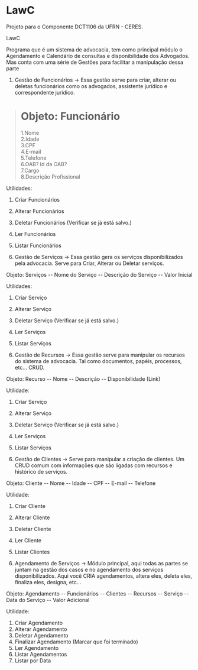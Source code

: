 # LawC
Projeto para o Componente DCT1106 da UFRN - CERES.

LawC

Programa que é um sistema de advocacia, tem como principal
módulo o Agendamento e Calendário de consultas e disponibilidade
dos Advogados. Mas conta com uma série de Gestões para facilitar
a manipulação dessa parte

1. Gestão de Funcionários
-> Essa gestão serve para criar, alterar ou deletas funcionários
como os advogados, assistente jurídico e correspondente jurídico.

> # Objeto: Funcionário
> 1.Nome<br>
> 2.Idade<br>
> 3.CPF<br>
> 4.E-mail<br>
> 5.Telefone<br>
> 6.OAB? Id da OAB?<br>
> 7.Cargo<br>
> 8.Descrição Profissional<br>

Utilidades:
1. Criar Funcionários
2. Alterar Funcionários
3. Deletar Funcionários  (Verificar se já está salvo.)
4. Ler Funcionários
5. Listar Funcionários

2. Gestão de Serviços
-> Essa gestão gera os serviços disponibilizados pela advocacia.
Serve para Criar, Alterar ou Deletar serviços. 

Objeto: Serviços
-- Nome do Serviço
-- Descrição do Serviço
-- Valor Inicial

Utilidades:
1. Criar Serviço
2. Alterar Serviço
3. Deletar Serviço (Verificar se já está salvo.)
4. Ler Serviços
5. Listar Serviços

3. Gestão de Recursos
-> Essa gestão serve para manipular os recursos do sistema de advocacia. 
Tal como documentos, papéis, processos, etc... CRUD.

Objeto: Recurso
-- Nome
-- Descrição
-- Disponibilidade (Link)

Utilidade:
1. Criar Serviço
2. Alterar Serviço
3. Deletar Serviço (Verificar se já está salvo.)
4. Ler Serviços
5. Listar Serviços

4. Gestão de Clientes
-> Serve para manipular a criação de clientes. Um CRUD comum com informações que são ligadas com recursos e histórico de serviços.

Objeto: Cliente
-- Nome
-- Idade
-- CPF
-- E-mail
-- Telefone

Utilidade:
1. Criar Cliente
2. Alterar Cliente
3. Deletar Cliente
4. Ler Cliente
5. Listar Clientes

5. Agendamento de Serviços
-> Módulo principal, aqui todas as partes se juntam na gestão dos casos
e no agendamento dos serviços disponibilizados. Aqui você CRIA agendamentos,
altera eles, deleta eles, finaliza eles, designa, etc...

Objeto: Agendamento
-- Funcionários
-- Clientes
-- Recursos 
-- Serviço
-- Data do Serviço
-- Valor Adicional

Utilidade:
1. Criar Agendamento
2. Alterar Agendamento
3. Deletar Agendamento
4. Finalizar Agendamento (Marcar que foi terminado)
5. Ler Agendamento
6. Listar Agendamentos
7. Listar por Data
